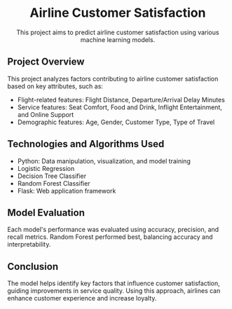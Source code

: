 <h1 align="center">Airline Customer Satisfaction</h1>

<p align="center">
    This project aims to predict airline customer satisfaction using various machine learning models.
</p>

<h2>Project Overview</h2>
<p>This project analyzes factors contributing to airline customer satisfaction based on key attributes, such as:</p>
<ul>
    <li>Flight-related features: Flight Distance, Departure/Arrival Delay Minutes</li>
    <li>Service features: Seat Comfort, Food and Drink, Inflight Entertainment, and Online Support</li>
    <li>Demographic features: Age, Gender, Customer Type, Type of Travel</li>
</ul>

<h2>Technologies and Algorithms Used</h2>
<ul>
    <li>Python: Data manipulation, visualization, and model training</li>
    <li>Logistic Regression</li>
    <li>Decision Tree Classifier</li>
    <li>Random Forest Classifier</li>
    <li>Flask: Web application framework</li>
</ul>

<h2>Model Evaluation</h2>
<p>Each model's performance was evaluated using accuracy, precision, and recall metrics. Random Forest performed best, balancing accuracy and interpretability.</p>

<h2>Conclusion</h2>
<p>The model helps identify key factors that influence customer satisfaction, guiding improvements in service quality. Using this approach, airlines can enhance customer experience and increase loyalty.</p>



